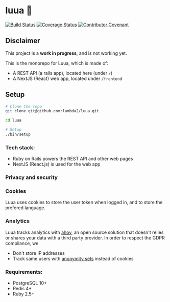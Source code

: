 # luua 💃

[![Build Status](https://travis-ci.com/lambda2/luua.svg?branch=master)](https://travis-ci.com/lambda2/luua) [![Coverage Status](https://coveralls.io/repos/github/lambda2/luua/badge.svg?branch=master)](https://coveralls.io/github/lambda2/luua?branch=master) [![Contributor Covenant](https://img.shields.io/badge/Contributor%20Covenant-v2.0%20adopted-ff69b4.svg)](CODE_OF_CONDUCT.md)


## Disclaimer

This project is a **work in progress**, and is not working yet.


This is the monorepo for Luua, which is made of:

- A REST API (a rails app), located here (under `/`)
- A NextJS (React) web app, located under `/frontend`

## Setup

```bash
# Clone the repo
git clone git@github.com:lambda2/luua.git

cd luua

# Setup
./bin/setup

```

### Tech stack:

- Ruby on Rails powers the REST API and other web pages
- NextJS (React.js) is used for the web app

### Privacy and security

### Cookies

Luua uses cookies to store the user token when logged in, and to store the prefered language.

### Analytics

Luua tracks analytics with [ahoy](https://github.com/ankane/ahoy), an open source solution that doesn't relies or shares your data with a third party provider.
In order to respect the GDPR compliance, we
- Don't store IP addresses
- Track same users with [anonymity sets](https://privacypatterns.org/patterns/Anonymity-set) instead of cookies


### Requirements:

- PostgreSQL 10+
- Redis 4+
- Ruby 2.5+
